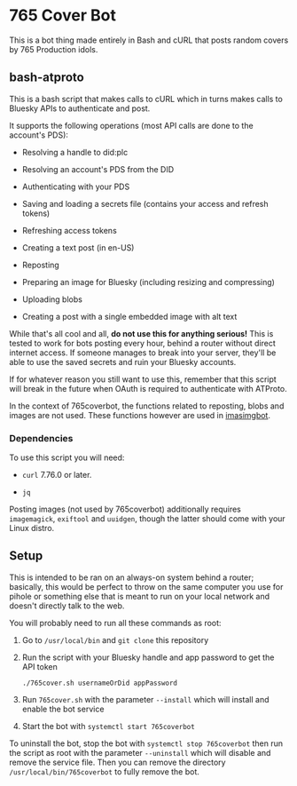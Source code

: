# 765 Cover Bot

This is a bot thing made entirely in Bash and cURL that posts random covers by 765 Production idols.

## bash-atproto

This is a bash script that makes calls to cURL which in turns makes calls to Bluesky APIs to authenticate and post.

It supports the following operations (most API calls are done to the account's PDS):

* Resolving a handle to did:plc

* Resolving an account's PDS from the DID

* Authenticating with your PDS

* Saving and loading a secrets file (contains your access and refresh tokens)

* Refreshing access tokens

* Creating a text post (in en-US)

* Reposting

* Preparing an image for Bluesky (including resizing and compressing)

* Uploading blobs

* Creating a post with a single embedded image with alt text

While that's all cool and all, **do not use this for anything serious!** This is tested to work for bots posting every hour, behind a router without direct internet access. If someone manages to break into your server, they'll be able to use the saved secrets and ruin your Bluesky accounts.

If for whatever reason you still want to use this, remember that this script will break in the future when OAuth is required to authenticate with ATProto.

In the context of 765coverbot, the functions related to reposting, blobs and images are not used. These functions however are used in [imasimgbot](https://github.com/engielolz/imasimgbot).

### Dependencies

To use this script you will need:

* `curl` 7.76.0 or later. 

* `jq`

Posting images (not used by 765coverbot) additionally requires `imagemagick`, `exiftool` and `uuidgen`, though the latter should come with your Linux distro.

## Setup

This is intended to be ran on an always-on system behind a router; basically, this would be perfect to throw on the same computer you use for pihole or something else that is meant to run on your local network and doesn't directly talk to the web.

You will probably need to run all these commands as root:

1. Go to `/usr/local/bin` and `git clone` this repository

2. Run the script with your Bluesky handle and app password to get the API token
   
   `./765cover.sh usernameOrDid appPassword`

3. Run `765cover.sh` with the parameter `--install` which will install and enable the bot service

4. Start the bot with `systemctl start 765coverbot`

To uninstall the bot, stop the bot with `systemctl stop 765coverbot` then run the script as root with the parameter `--uninstall` which will disable and remove the service file. Then you can remove the directory `/usr/local/bin/765coverbot` to fully remove the bot.
